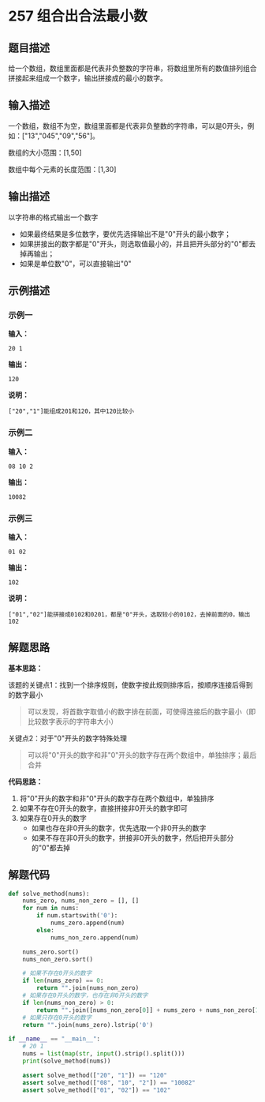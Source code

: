 # 257 组合出合法最小数

## 题目描述

给一个数组，数组里面都是代表非负整数的字符串，将数组里所有的数值排列组合拼接起来组成一个数字，输出拼接成的最小的数字。

## 输入描述

一个数组，数组不为空，数组里面都是代表非负整数的字符串，可以是0开头，例如：["13","045","09","56"]。

数组的大小范围：[1,50]

数组中每个元素的长度范围：[1,30]

## 输出描述

以字符串的格式输出一个数字
- 如果最终结果是多位数字，要优先选择输出不是"0"开头的最小数字；
- 如果拼接出的数字都是"0"开头，则选取值最小的，并且把开头部分的"0"都去掉再输出；
- 如果是单位数"0"，可以直接输出"0"

## 示例描述

### 示例一

**输入：**
```text
20 1
```

**输出：**
```text
120
```

**说明：**
```text
["20","1"]能组成201和120，其中120比较小
```

### 示例二

**输入：**
```text
08 10 2
```

**输出：**
```text
10082
```
### 示例三

**输入：**
```text
01 02
```

**输出：**
```text
102
```

**说明：**
```text
["01","02"]能拼接成0102和0201，都是"0"开头，选取较小的0102，去掉前面的0，输出102
```

## 解题思路

**基本思路：**

该题的关键点1：找到一个排序规则，使数字按此规则排序后，按顺序连接后得到的数字最小
> 可以发现，将首数字取值小的数字排在前面，可使得连接后的数字最小（即比较数字表示的字符串大小）

关键点2：对于"0"开头的数字特殊处理
> 可以将"0"开头的数字和非"0"开头的数字存在两个数组中，单独排序；最后合并

**代码思路：**
1. 将"0"开头的数字和非"0"开头的数字存在两个数组中，单独排序
2. 如果不存在0开头的数字，直接拼接非0开头的数字即可
3. 如果存在0开头的数字
    - 如果也存在非0开头的数字，优先选取一个非0开头的数字
    - 如果不存在非0开头的数字，拼接非0开头的数字，然后把开头部分的"0"都去掉

## 解题代码
```python
def solve_method(nums):
    nums_zero, nums_non_zero = [], []
    for num in nums:
        if num.startswith('0'):
            nums_zero.append(num)
        else:
            nums_non_zero.append(num)

    nums_zero.sort()
    nums_non_zero.sort()

    # 如果不存在0开头的数字
    if len(nums_zero) == 0:
        return "".join(nums_non_zero)
    # 如果存在0开头的数字，也存在非0开头的数字
    if len(nums_non_zero) > 0:
        return "".join([nums_non_zero[0]] + nums_zero + nums_non_zero[1:])
    # 如果只存在0开头的数字
    return "".join(nums_zero).lstrip('0')

if __name__ == "__main__":
    # 20 1
    nums = list(map(str, input().strip().split()))
    print(solve_method(nums))

    assert solve_method(["20", "1"]) == "120"
    assert solve_method(["08", "10", "2"]) == "10082"
    assert solve_method(["01", "02"]) == "102"
```